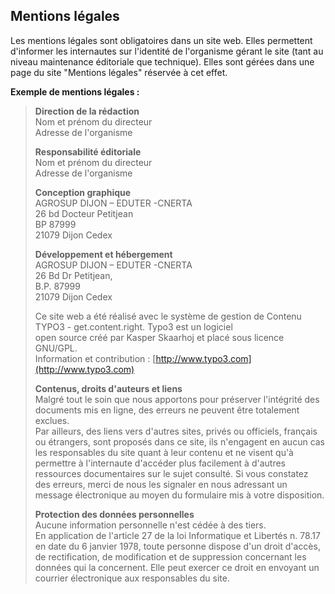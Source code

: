 ## Mentions légales

Les mentions légales sont obligatoires dans un site web. Elles permettent d'informer les internautes sur l'identité de l'organisme gérant le site \(tant au niveau maintenance éditoriale que technique\). Elles sont gérées dans une page du site "Mentions légales" réservée à cet effet.

**Exemple de mentions légales :**

> **Direction de la rédaction**  
> Nom et prénom du directeur  
> Adresse de l'organisme
>
> **Responsabilité éditoriale**  
> Nom et prénom du directeur  
> Adresse de l'organisme
>
> **Conception graphique**  
> AGROSUP DIJON – EDUTER -CNERTA  
> 26 bd Docteur Petitjean  
> BP 87999  
> 21079 Dijon Cedex
>
> **Développement et hébergement**  
> AGROSUP DIJON – EDUTER -CNERTA  
> 26 Bd Dr Petitjean,  
> B.P. 87999  
> 21079 Dijon Cedex
>
> Ce site web a été réalisé avec le système de gestion de Contenu TYPO3 - get.content.right. Typo3 est un logiciel   
> open source créé par Kasper Skaarhoj et placé sous licence GNU/GPL.  
> Information et contribution : [http://www.typo3.com](http://www.typo3.com)
>
> **Contenus, droits d'auteurs et liens**  
> Malgré tout le soin que nous apportons pour préserver l'intégrité des documents mis en ligne, des erreurs ne peuvent être totalement exclues.  
> Par ailleurs, des liens vers d'autres sites, privés ou officiels, français ou étrangers, sont proposés dans ce site, ils n'engagent en aucun cas les responsables du site quant à leur contenu et ne visent qu'à permettre à l'internaute d'accéder plus facilement à d'autres ressources documentaires sur le sujet consulté. Si vous constatez des erreurs, merci de nous les signaler en nous adressant un message électronique au moyen du formulaire mis à votre  disposition.
>
> **Protection des données personnelles**  
> Aucune information personnelle n'est cédée à des tiers.  
> En application de l'article 27 de la loi Informatique et Libertés n. 78.17 en date du 6 janvier 1978, toute personne dispose d'un droit d'accès, de rectification, de modification et de suppression concernant les données qui la concernent. Elle peut exercer ce droit en envoyant un courrier électronique aux responsables du site.




